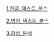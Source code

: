 [1.한글_텍스트_분ᄉ](https://kuma987.github.io/R-Notebook/1.모델링_이전/1.한글_텍스트_분석.html)

[2.영어_텍스트_분ᄉ](https://kuma987.github.io/R-Notebook/1.모델링_이전/2.영어_텍스트_분석.html)

[3.감성_분석](https://kuma987.github.io/R-Notebook/1.모델링_이전/3.감성_분석.html)
